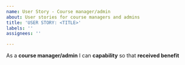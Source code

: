 ```yaml
---
name: User Story - Course manager/admin
about: User stories for course managers and admins
title: 'USER STORY: <TITLE>'
labels: ''
assignees: ''

---
```


As a **course manager/admin** I can **capability** so that **received benefit**
